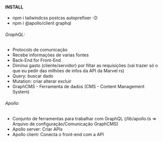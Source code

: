 #### INSTALL

- npm i tailwindcss postcss autoprefixer -D
- npm i @apollo/client graphql

###### GraphQL:

- Protocolo de comunicação
- Recebe informações de varias fontes
- Back-End for Front-End
- Diminui gasto (cliente/servidor) por filtar as requisições (vai trazer só o que eu pedir das milhões de infos da API da Marvel rs)
- Query: buscar dado
- Mutation: criar alterar excluir
- GraphCMS - Ferramenta de dados (CMS - Content Management System)

###### Apollo:

- Conjunto de ferramentas para trabalhar com GraphQL (/lib/apollo.ts => Arquivo de configuração/Comunicação GraphCMS)
- Apollo server: Criar APIs
- Apollo client: Conecta o front-end com a API
